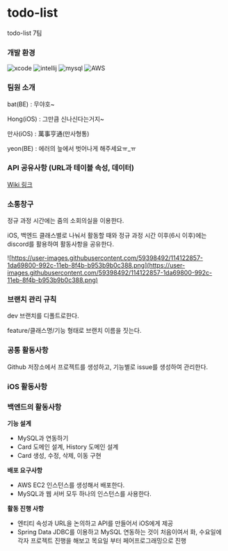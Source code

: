 # todo-list
todo-list 7팀

### 개발 환경
![xcode](https://user-images.githubusercontent.com/59398492/114123129-a7eefc00-992c-11eb-8819-67a13cd0f921.jpg)
![intellij](https://user-images.githubusercontent.com/59398492/114123155-b76e4500-992c-11eb-9fab-bf298e70b01b.jpg)
![mysql](https://user-images.githubusercontent.com/59398492/114123158-b89f7200-992c-11eb-9392-e8823d075aa7.png)
![AWS](https://user-images.githubusercontent.com/59398492/114123162-b9380880-992c-11eb-9446-25729659d477.png)

### 팀원 소개

bat(BE) : 무야호~

Hong(iOS) : 그만큼 신나신다는거지~

만사(iOS) : 萬事亨通(만사형통)

yeon(BE) : 에러의 늪에서 벗어나게 해주세요ㅠ_ㅠ 

### API 공유사항 (URL과 테이블 속성, 데이터)

[Wiki 링크](https://github.com/kjk402/todo-list/wiki/API-url,-data-%EC%A0%95%EB%A6%AC)

### 소통창구

정규 과정 시간에는 줌의 소회의실을 이용한다.

iOS, 백엔드 클래스별로 나눠서 활동할 때와 정규 과정 시간 이후(6시 이후)에는 discord를 활용하여 활동사항을 공유한다.

![https://user-images.githubusercontent.com/59398492/114122857-1da69800-992c-11eb-8f4b-b953b9b0c388.png](https://user-images.githubusercontent.com/59398492/114122857-1da69800-992c-11eb-8f4b-b953b9b0c388.png)

### 브랜치 관리 규칙

dev 브랜치를 디폴트로한다.

feature/클래스명/기능 형태로 브랜치 이름을 짓는다.

### 공통 활동사항

Github 저장소에서 프로젝트를 생성하고, 기능별로 issue를 생성하여 관리한다.

### iOS 활동사항


### 백엔드의 활동사항

**기능 설계** 

- MySQL과 연동하기
- Card 도메인 설계, History 도메인 설계
- Card 생성, 수정, 삭제, 이동 구현

**배포 요구사항**

- AWS EC2 인스턴스를 생성해서 배포한다.
- MySQL과 웹 서버 모두 하나의 인스턴스를 사용한다.

**활동 진행 사항**

- 엔티티 속성과 URL을 논의하고 API를 만들어서 iOS에게 제공
- Spring Data JDBC를 이용하고 MySQL 연동하는 것이 처음이여서 화, 수요일에 각자 프로젝트 진행을 해보고 목요일 부터 페어프로그래밍으로 진행
